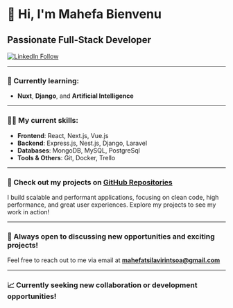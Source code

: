 # 👋 Hi, I'm **Mahefa Bienvenu**  
## Passionate Full-Stack Developer

[![LinkedIn Follow](https://img.shields.io/badge/Follow%20me%20on-LinkedIn-blue?style=for-the-badge&logo=linkedin)](https://www.linkedin.com/in/mahefa-bienvenu-575188287/)  

---

### 🌱 Currently learning:  
- **Nuxt**, **Django**, and **Artificial Intelligence**  

---

### 👨‍💻 My current skills:  
- **Frontend**: React, Next.js, Vue.js 
- **Backend**: Express.js, Nest.js, Django, Laravel 
- **Databases**: MongoDB, MySQL, PostgreSql
- **Tools & Others**: Git, Docker, Trello

---

### 🚀 Check out my projects on [GitHub Repositories](https://github.com/mahf-TB?tab=repositories)  

I build scalable and performant applications, focusing on clean code, high performance, and great user experiences. Explore my projects to see my work in action!

---

### 💬 Always open to discussing new opportunities and exciting projects!  
Feel free to reach out to me via email at **mahefatsilavirintsoa@gmail.com**

---

### 📈 Currently seeking new collaboration or development opportunities!
